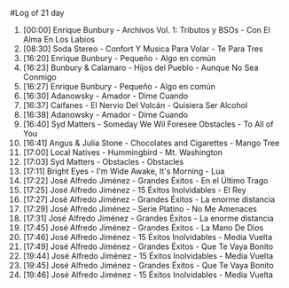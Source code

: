 #Log of 21 day

1. [00:00] Enrique Bunbury - Archivos Vol. 1: Tributos y BSOs - Con El Alma En Los Labios
1. [08:30] Soda Stereo - Confort Y Musica Para Volar - Te Para Tres
1. [16:20] Enrique Bunbury - Pequeño - Algo en común
1. [16:23] Bunbury & Calamaro - Hijos del Pueblo - Aunque No Sea Conmigo
1. [16:27] Enrique Bunbury - Pequeño - Algo en común
1. [16:30] Adanowsky - Amador - Dime Cuando
1. [16:37] Caifanes - El Nervio Del Volcán - Quisiera Ser Alcohol
1. [16:38] Adanowsky - Amador - Dime Cuando
1. [16:40] Syd Matters - Someday We Wil Foresee Obstacles - To All of You
1. [16:41] Angus & Julia Stone - Chocolates and Cigarettes - Mango Tree
1. [17:00] Local Natives - Hummingbird - Mt. Washington
1. [17:03] Syd Matters - Obstacles - Obstacles
1. [17:11] Bright Eyes - I'm Wide Awake, It's Morning - Lua
1. [17:22] José Alfredo Jiménez - Grandes Éxitos - En el Último Trago
1. [17:25] José Alfredo Jiménez - 15 Éxitos Inolvidables - El Rey
1. [17:27] José Alfredo Jiménez - Grandes Éxitos - La enorme distancia
1. [17:29] José Alfredo Jiménez - Serie Platino - No Me Amenaces
1. [17:31] José Alfredo Jiménez - Grandes Éxitos - La enorme distancia
1. [17:45] José Alfredo Jiménez - Grandes Éxitos - La Mano De Dios
1. [17:46] José Alfredo Jiménez - 15 Éxitos Inolvidables - Media Vuelta
1. [17:49] José Alfredo Jiménez - Grandes Éxitos - Que Te Vaya Bonito
1. [19:44] José Alfredo Jiménez - 15 Éxitos Inolvidables - Media Vuelta
1. [19:45] José Alfredo Jiménez - Grandes Éxitos - Que Te Vaya Bonito
1. [19:46] José Alfredo Jiménez - 15 Éxitos Inolvidables - Media Vuelta
